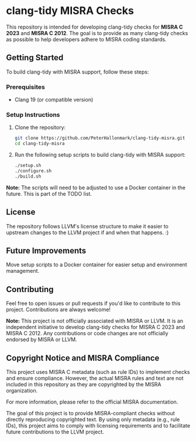 # clang-tidy MISRA Checks

This repository is intended for developing clang-tidy checks for **MISRA C 2023** and **MISRA C 2012**. The goal is to provide as many clang-tidy checks as possible to help developers adhere to MISRA coding standards.

## Getting Started

To build clang-tidy with MISRA support, follow these steps:

### Prerequisites
- Clang 19 (or compatible version)

### Setup Instructions

1. Clone the repository:
   ```bash
   git clone https://github.com/PeterHallonmark/clang-tidy-misra.git
   cd clang-tidy-misra

2. Run the following setup scripts to build clang-tidy with MISRA support:
   ```bash
   ./setup.sh
   ./configure.sh
   ./build.sh

**Note:** The scripts will need to be adjusted to use a Docker container in the future. This is part of the TODO list.

## License

The repository follows LLVM's license structure to make it easier to upstream changes to the LLVM project if and when that happens. :)

## Future Improvements

Move setup scripts to a Docker container for easier setup and environment management.

## Contributing

Feel free to open issues or pull requests if you'd like to contribute to this project. Contributions are always welcome!

**Note:** This project is not officially associated with MISRA or LLVM. It is an independent initiative to develop clang-tidy checks for MISRA C 2023 and MISRA C 2012. Any contributions or code changes are not officially endorsed by MISRA or LLVM.

## Copyright Notice and MISRA Compliance

This project uses MISRA C metadata (such as rule IDs) to implement checks and ensure compliance. However, the actual MISRA rules and text are not included in this repository as they are copyrighted by the MISRA organization.

For more information, please refer to the official MISRA documentation.

The goal of this project is to provide MISRA-compliant checks without directly reproducing copyrighted text. By using only metadata (e.g., rule IDs), this project aims to comply with licensing requirements and to facilitate future contributions to the LLVM project.